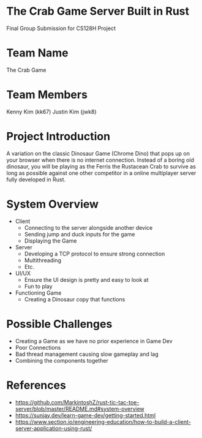 # The Crab Game Server Built in Rust 
Final Group Submission for CS128H Project

# Team Name
The Crab Game

# Team Members
Kenny Kim (kk67)
Justin Kim (jwk8)

# Project Introduction
A variation on the classic Dinosaur Game (Chrome Dino) that pops up on your browser when there is no internet connection. Instead of a boring old dinosaur, you will be playing as the Ferris the Rustacean Crab to survive as long as possible against one other competitor in a online multiplayer server fully developed in Rust. 

# System Overview
- Client
  - Connecting to the server alongside another device
  - Sending jump and duck inputs for the game
  - Displaying the Game
- Server
  - Developing a TCP protocol to ensure strong connection
  - Multithreading
  - Etc.
- UI/UX
  - Ensure the UI design is pretty and easy to look at
  - Fun to play
- Functioning Game
  - Creating a Dinosaur copy that functions

# Possible Challenges
- Creating a Game as we have no prior experience in Game Dev
- Poor Connections
- Bad thread management causing slow gameplay and lag
- Combining the components together

# References
- https://github.com/MarkintoshZ/rust-tic-tac-toe-server/blob/master/README.md#system-overview
- https://sunjay.dev/learn-game-dev/getting-started.html
- https://www.section.io/engineering-education/how-to-build-a-client-server-application-using-rust/
